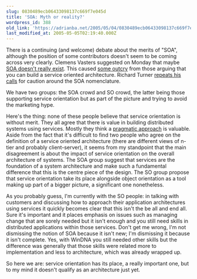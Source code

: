 ```yaml
---
slug: 0830489ecb06433098137c669f7e045d
title: 'SOA: Myth or reality?'
wordpress_id: 388
old_link: 'https://adrianba.net/2005/05/04/0830489ecb06433098137c669f7e045d/'
last_modified_at: 2005-05-05T02:19:40.000Z
---
```


There is a continuing (and welcome) debate about the merits of
"SOA", although the position of some contributors doesn't seem to
be coming across very clearly. Clemens Vasters suggested on Monday
that maybe
[
SOA doesn't really exist](http://staff.newtelligence.net/clemensv/PermaLink,guid,535d4a96-2cc3-4306-8b56-9a96c7c6fa39.aspx). This caused
[some](http://udidahan.weblogs.us/archives/027854.html)[
outcry](http://www.pluralsight.com/blogs/johncj/archive/2005/05/02/7981.aspx) from those arguing that you can build a service oriented
architecture. Richard Turner
[
repeats](http://blogs.msdn.com/richardt/archive/2005/05/02/414026.aspx)[
his](http://blogs.msdn.com/richardt/archive/2005/05/03/414374.aspx)[
calls](http://blogs.msdn.com/richardt/archive/2005/05/04/414671.aspx) for caution around the SOA nomenclature.

We have two groups: the SOA crowd and SO crowd, the latter being
those supporting service orientation but as part of the picture and
trying to avoid the marketing hype.

Here's the thing: none of these people believe that service
orientation is without merit. They all agree that there is value in
building distributed systems using services. Mostly they think a
[
pragmatic approach](/2005/05/01/b0cd9d707dc742dda835b5bdf6f5ec32) is valuable. Aside from the fact that it's
difficult to find two people who agree on the definition of a
service oriented architecture (there are different views of n-tier
and probably client-server), it seems from my standpoint that the
main disagreement is about the impact of service orientation on the
overall architecture of systems. The SOA group suggest that
services are the foundation of a system architecture and make such
a fundamental difference that this is the centre piece of the
design. The SO group propose that service orientation take its
place alongside object orientation as a tool making up part of a
bigger picture, a significant one nonetheless.

As you probably guess, I'm currently with the SO people: in
talking with customers and discussing how to approach their
application architectures using services it quickly becomes clear
that this isn't the be all and end all. Sure it's important and it
places emphasis on issues such as managing change that are sorely
needed but it isn't enough and you still need skills in distributed
applications within those services. Don't get me wrong, I'm not
dismissing the notion of SOA because it isn't new; I'm dismissing
it because it isn't complete. Yes, with WinDNA you still needed
other skills but the difference was generally that those skills
were related more to implementation and less to architecture, which
was already wrapped up.

So here we are: service orientation has its place, a really
important one, but to my mind it doesn't qualify as an architecture
just yet.
